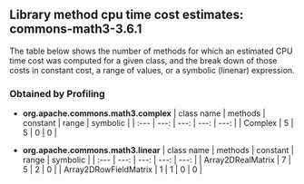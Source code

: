 ## Library method cpu time cost estimates: commons-math3-3.6.1

The table below shows the number of methods for which an estimated
CPU time cost was computed for a given class, and the break down of
those costs in constant cost, a range of values, or a symbolic (linenar)
expression.

### Obtained by Profiling

- **org.apache.commons.math3.complex**
  | class name | methods | constant | range | symbolic |
  | :--- | ---: |  ---: | ---: | ---: |
  | Complex | 5 | 5 | 0 | 0 |

- **org.apache.commons.math3.linear**
  | class name | methods | constant | range | symbolic |
  | :--- | ---: |  ---: | ---: | ---: |
  | Array2DRealMatrix | 7 | 5 | 2 | 0 |
  | Array2DRowFieldMatrix | 1 | 1 | 0 | 0 |

